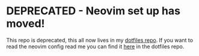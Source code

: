 # DEPRECATED - Neovim set up has moved!
This repo is deprecated, this all now lives in my [dotfiles repo](https://github.com/scottykaye/dotfiles).
If you want to read the neovim config read me you can find it [here](https://github.com/scottykaye/dotfiles/tree/main/nvim) in the dotfiles repo.
